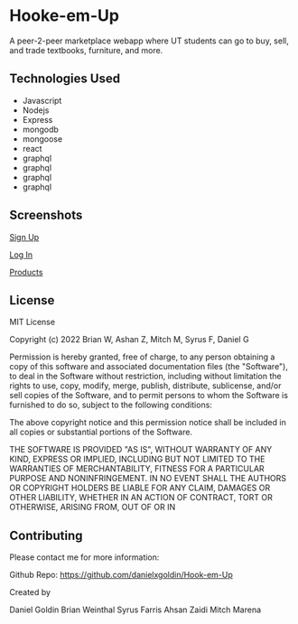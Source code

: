 
# Hooke-em-Up

A peer-2-peer marketplace webapp where UT students can go to buy, sell, and trade textbooks, furniture, and more.
## Technologies Used

* Javascript
* Nodejs
* Express
* mongodb
* mongoose
* react
* graphql
* graphql
* graphql
* graphql




## Screenshots

[Sign Up](https://imgur.com/a/o3BDAn2)

[Log In](https://imgur.com/a/XtYPyAC)

[Products](https://imgur.com/a/9ArVfAD)
## License

MIT License

Copyright (c) 2022 Brian W, Ashan Z, Mitch M, Syrus F, Daniel G

Permission is hereby granted, free of charge, to any person obtaining a copy
of this software and associated documentation files (the "Software"), to deal
in the Software without restriction, including without limitation the rights
to use, copy, modify, merge, publish, distribute, sublicense, and/or sell
copies of the Software, and to permit persons to whom the Software is
furnished to do so, subject to the following conditions:

The above copyright notice and this permission notice shall be included in all
copies or substantial portions of the Software.

THE SOFTWARE IS PROVIDED "AS IS", WITHOUT WARRANTY OF ANY KIND, EXPRESS OR
IMPLIED, INCLUDING BUT NOT LIMITED TO THE WARRANTIES OF MERCHANTABILITY,
FITNESS FOR A PARTICULAR PURPOSE AND NONINFRINGEMENT. IN NO EVENT SHALL THE
AUTHORS OR COPYRIGHT HOLDERS BE LIABLE FOR ANY CLAIM, DAMAGES OR OTHER
LIABILITY, WHETHER IN AN ACTION OF CONTRACT, TORT OR OTHERWISE, ARISING FROM,
OUT OF OR IN

## Contributing

Please contact me for more information:

Github Repo: https://github.com/danielxgoldin/Hook-em-Up

Created by

Daniel Goldin
Brian Weinthal
Syrus Farris
Ahsan Zaidi
Mitch Marena
